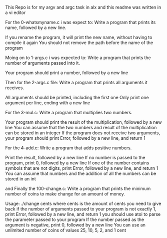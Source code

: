 This Repo is for my argv and argc task in alx and this readme was written in a vi editor

For the 0-whatsmyname.c i was expect to:
Write a program that prints its name, followed by a new line.

If you rename the program, it will print the new name, without having to compile it again
You should not remove the path before the name of the program

Moing on to 1-args.c i was expected to:
Write a program that prints the number of arguments passed into it.

Your program should print a number, followed by a new line

Then for the 2-args.c file:
Write a program that prints all arguments it receives.

All arguments should be printed, including the first one
Only print one argument per line, ending with a new line

For the 3-mul.c:
Write a program that multiplies two numbers.

Your program should print the result of the multiplication, followed by a new line
You can assume that the two numbers and result of the multiplication can be stored in an integer
If the program does not receive two arguments, your program should print Error, followed by a new line, and return 1

For the 4-add.c:
Write a program that adds positive numbers.

Print the result, followed by a new line
If no number is passed to the program, print 0, followed by a new line
If one of the number contains symbols that are not digits, print Error, followed by a new line, and return 1
You can assume that numbers and the addition of all the numbers can be stored in an int

and Finally the 100-change.c:
Write a program that prints the minimum number of coins to make change for an amount of money.

Usage: ./change cents
where cents is the amount of cents you need to give back
if the number of arguments passed to your program is not exactly 1, print Error, followed by a new line, and return 1
you should use atoi to parse the parameter passed to your program
If the number passed as the argument is negative, print 0, followed by a new line
You can use an unlimited number of coins of values 25, 10, 5, 2, and 1 cent
